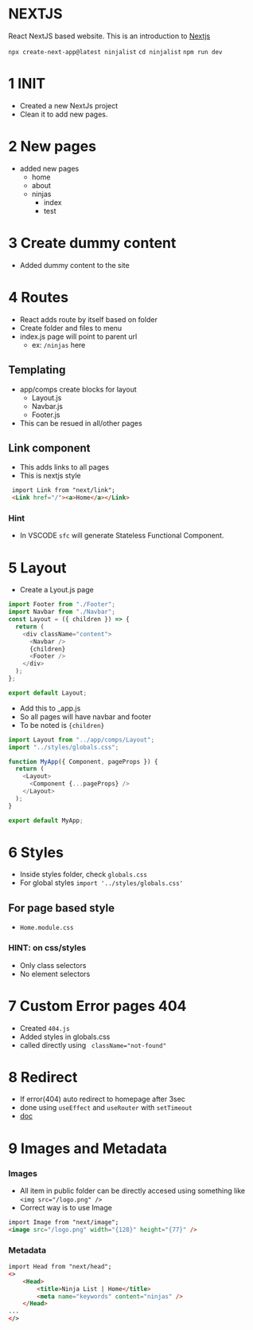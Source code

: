 # NEXTJS

React NextJS based website. This is an introduction to [Nextjs](https://nextjs.org/docs/getting-started)

`npx create-next-app@latest ninjalist`
`cd ninjalist`
`npm run dev`

# 1 INIT

- Created a new NextJs project
- Clean it to add new pages.

# 2 New pages

- added new pages
  - home
  - about
  - ninjas
    - index
    - test

# 3 Create dummy content

- Added dummy content to the site

# 4 Routes

- React adds route by itself based on folder
- Create folder and files to menu
- index.js page will point to parent url
  - ex: `/ninjas` here

## Templating

- app/comps create blocks for layout
  - Layout.js
  - Navbar.js
  - Footer.js
- This can be resued in all/other pages

## Link component

- This adds links to all pages
- This is nextjs style

```html
 import Link from "next/link";
 <Link href="/"><a>Home</a></Link>
```

### Hint

- In VSCODE `sfc` will generate Stateless Functional Component.

# 5 Layout

- Create a Lyout.js page

```js
import Footer from "./Footer";
import Navbar from "./Navbar";
const Layout = ({ children }) => {
  return (
    <div className="content">
      <Navbar />
      {children}
      <Footer />
    </div>
  );
};

export default Layout;
```

- Add this to \_app.js
- So all pages will have navbar and footer
- To be noted is `{children}`

```js
import Layout from "../app/comps/Layout";
import "../styles/globals.css";

function MyApp({ Component, pageProps }) {
  return (
    <Layout>
      <Component {...pageProps} />
    </Layout>
  );
}

export default MyApp;
```

# 6 Styles

- Inside styles folder, check `globals.css`
- For global styles `import '../styles/globals.css'`

## For page based style

- `Home.module.css`

### HINT: on css/styles

- Only class selectors
- No element selectors

# 7 Custom Error pages 404

- Created `404.js`
- Added styles in globals.css
- called directly using ` className="not-found"`

# 8 Redirect

- If error(404) auto redirect to homepage after 3sec
- done using `useEffect` and `useRouter` with `setTimeout`
- [doc](https://nextjs.org/docs/api-reference/next/router#router-object)

# 9 Images and Metadata

### Images

- All item in public folder can be directly accesed using something like `<img src="/logo.png" />`
- Correct way is to use Image

```html
import Image from "next/image";
<image src="/logo.png" width="{128}" height="{77}" />
```

### Metadata

```html
import Head from "next/head";
<>
    <Head>
        <title>Ninja List | Home</title>
        <meta name="keywords" content="ninjas" />
    </Head>
...
</>
```
